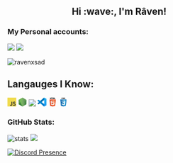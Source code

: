 <h2 align="center">Hi :wave:, I'm Râven!</h2>
<h3>My Personal accounts:</h3>
<p align="left">
<a href="https://discord.com/users/501827050777215007" target"blank_"><img src="https://img.shields.io/badge/discord%20-7289DA.svg?&style=for-the-badge&logo=discord&logoColor=white"></a>
<a href="https://steamcommunity.com/profiles/76561198879584927" target"blank_"><img src="https://img.shields.io/badge/Steam%20-191717.svg?&style=for-the-badge&logo=steam&logoColor=white"></a>
</p>
  
<img src="https://komarev.com/ghpvc/?username=ravenxsad&label=Ziyaretçi%20Sayısı&color=37F613" alt="ravenxsad" />

  ## Langauges I Know:

<code><img height="20" src="https://raw.githubusercontent.com/github/explore/80688e429a7d4ef2fca1e82350fe8e3517d3494d/topics/javascript/javascript.png"></code>
<code><img height="20" src="https://raw.githubusercontent.com/github/explore/80688e429a7d4ef2fca1e82350fe8e3517d3494d/topics/nodejs/nodejs.png"></code>
<code><img height="20" src="https://camo.githubusercontent.com/d11bc5fc022603363226da69441297bc1f6dda6cd6253d80f5ed010125810aad/68747470733a2f2f692e696d6775722e636f6d2f534931445a66332e706e67"></code>
<code><img height="20" src="https://raw.githubusercontent.com/github/explore/80688e429a7d4ef2fca1e82350fe8e3517d3494d/topics/visual-studio-code/visual-studio-code.png"></code>
<code><img height="20" src="https://raw.githubusercontent.com/github/explore/80688e429a7d4ef2fca1e82350fe8e3517d3494d/topics/html/html.png"></code>
<code><img height="20" src="https://raw.githubusercontent.com/github/explore/80688e429a7d4ef2fca1e82350fe8e3517d3494d/topics/css/css.png"></code>
    
<h3 align="left">GitHub Stats:</h3>
<p align="left">
<img src="https://github-readme-stats.vercel.app/api?username=ravenxsad&count_private=true&show_icons=true&theme=dark&hide_border=true" width="%100" height="150px" alt="stats" />
 <img src="https://github-readme-stats.vercel.app/api/top-langs/?username=ravenxsad&layout=compact&theme=dark&hide_border=true" />

[![Discord Presence](https://lanyard-profile-readme.vercel.app/api/501827050777215007)](https://discord.com/users/501827050777215007)
